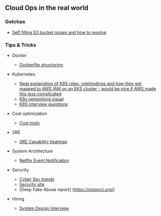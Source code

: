 ## Cloud Ops in the real world


### Gotchas

* [Self filling S3 bucket issues and how to resolve](https://github.com/maushah/maushah.github.io/blob/master/s3-logs)

### Tips & Tricks

* Docker
    * [Dockerfile structuring](https://pauldally.medium.com/structuring-dockerfiles-for-productivity-2681de4815a4)


* Kubernetes
    * [Neat explanation of K8S roles, rolebindings and how they get mapped to AWS IAM on an EKS cluster - would be nice if AWS made this less complicated](https://www.agilepartner.net/en/adding-users-to-your-eks-cluster/)
    * [K8s networking visual](https://opensource.com/article/22/6/kubernetes-networking-fundamentals)
    * [K8S interview questions](https://airtable.com/appUxA4AZm2BKoUqO/shrtD8ZXBJ2irS7ge/tblmaYf5eiMtk5pp1/viwe8rfrLpNn9Lyt0?blocks=hide)

* Cost optimization 
   * [Cost tools](https://harness.io/blog/kubecost-alternatives/)

* SRE
   * [SRE Capability heatmap](https://www.cruform.com/sre-capability-map/)

* System Architecture
   * [Netflix Event Notification](https://netflixtechblog.com/rapid-event-notification-system-at-netflix-6deb1d2b57d1)

* Security
   * [Cyber Sec trends](https://www.oreilly.com/radar/the-future-of-security/)
   * [Security site](https://asecuritysite.com/)
   * [Deep Fake Abuse report] (https://stopncii.org/)
 
* Hiring
  * [System Design Interview](https://www.educative.io/blog/complete-guide-to-system-design)
 

